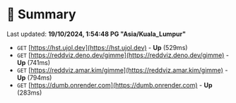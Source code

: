 # 📖 Summary
Last updated: **19/10/2024, 1:54:48 PG "Asia/Kuala_Lumpur"**

- `GET` [https://hst.ujol.dev](https://hst.ujol.dev) - **Up** (529ms)
- `GET` [https://reddviz.deno.dev/gimme](https://reddviz.deno.dev/gimme) - **Up** (741ms)
- `GET` [https://reddviz.amar.kim/gimme](https://reddviz.amar.kim/gimme) - **Up** (794ms)
- `GET` [https://dumb.onrender.com](https://dumb.onrender.com) - **Up** (283ms)
